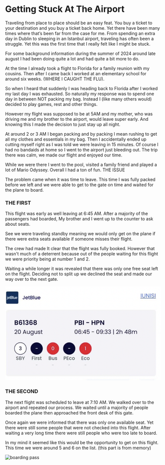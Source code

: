 # **Getting Stuck At The Airport**


Traveling from place to place should be an easy feat. You buy a ticket to your destination and you buy a ticket back home. Yet there have been many times where that’s been far from the case for me. From spending an extra day in Dublin to sleeping in an Istanbul airport, traveling has often been a struggle. Yet this was the first time that I really felt like I might be stuck.

For some background information during the summer of 2024 around late august I had been doing quite a lot and had quite a bit more to do. 

At the time I already took a flight to Florida for a family reunion with my cousins. Then after I came back I worked at an elementary school for around six weeks. (WHERE I CAUGHT THE FLU). 



So when I heard that suddenly I was heading back to Florida after I worked my last day I was exhausted. So naturally my response was to spend one day in between NOT packing my bag. Instead I (like many others would) decided to play games, rest and other things.

However my flight was supposed to be at 5AM and my mother, who was driving me and my brother to the airport, would leave super early. And knowing this I made the decision to just stay up all night. 

At around 2 or 3 AM I began packing and by packing I mean rushing to get all my clothes and essentials in my bag. Then I accidentally ended up cutting myself right as I was told we were leaving in 15 minutes. Of course I had no bandaids at home so I went to the airport just bleeding out. The trip there was calm, we made our flight and enjoyed our time. 

While we were there I went to the pool, visited a family friend and played a lot of Mario Odyssey. Overall I had a ton of fun.
THE ISSUE

The problem came when it was time to leave. This time I was fully packed before we left and we were able to get to the gate on time and waited for the plane to board.

### **THE FIRST**

This flight was early as well leaving at 6:45 AM. After a majority of the passengers had boarded, My brother and I went up to the counter to ask about seats. 

See we were traveling standby meaning we would only get on the plane if there were extra seats available if someone misses their flight. 

The crew had made It clear that the flight was fully booked. However that wasn't much of a deterrent because out of the people waiting for this flight we were priority being at number 1 and 2. 

Waiting a while longer it was revealed that there was only one free seat left on the flight. Deciding not to split up we declined the seat and made our way over to the next gate.

<img title="The first ticket" alt="boarding pass" src="/images/thefirst.png">

### **THE SECOND**

The next flight was scheduled to leave at 7:10 AM. We walked over to the airport and repeated our process. We waited until a majority of people boarded the plane then approached the front desk of this gate. 

Once again we were informed that there was only one available seat. Yet there were still some people that were not checked into this flight. After waiting a very long time there were still people who were too late to board. 

In my mind it seemed like this would be the opportunity to get on this flight. This time we were around 5 and 6 on the list. (this part is from memory)

<img title="The second ticket" alt="boarding pass" src="/images/second??.png">
